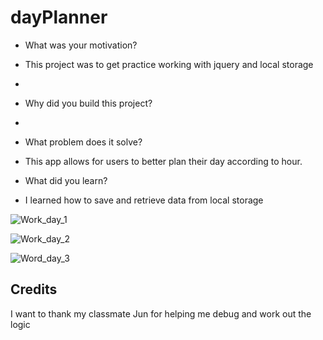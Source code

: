 # dayPlanner

- What was your motivation?
- This project was to get practice working with jquery and local storage
-
- Why did you build this project? 
- 
- What problem does it solve?
- This app allows for users to better plan their day according to hour.

- What did you learn?
- I learned how to save and retrieve data from local storage







![Work_day_1](https://user-images.githubusercontent.com/85265225/123387276-76a9c380-d54c-11eb-8d66-e3aa30f9a2aa.png)




![Work_day_2](https://user-images.githubusercontent.com/85265225/123387304-7e696800-d54c-11eb-89d9-165497614310.png)







![Word_day_3](https://user-images.githubusercontent.com/85265225/123388117-4dd5fe00-d54d-11eb-8bf1-213f3a45f0eb.png)



## Credits
I want to thank my classmate Jun for helping me debug and work out the logic
